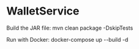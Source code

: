 # WalletService

Build the JAR file:
mvn clean package -DskipTests

Run with Docker:
docker-compose up --build -d
